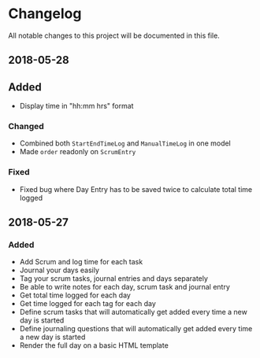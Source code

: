 # Changelog
All notable changes to this project will be documented in this file.


## 2018-05-28
## Added
- Display time in "hh:mm hrs" format

### Changed
- Combined both `StartEndTimeLog` and `ManualTimeLog` in one model
- Made `order` readonly on `ScrumEntry`

### Fixed
- Fixed bug where Day Entry has to be saved twice to calculate total time logged


## 2018-05-27
### Added
- Add Scrum and log time for each task
- Journal your days easily
- Tag your scrum tasks, journal entries and days separately
- Be able to write notes for each day, scrum task and journal entry
- Get total time logged for each day
- Get time logged for each tag for each day
- Define scrum tasks that will automatically get added every time a new day is started
- Define journaling questions that will automatically get added every time a new day is started
- Render the full day on a basic HTML template